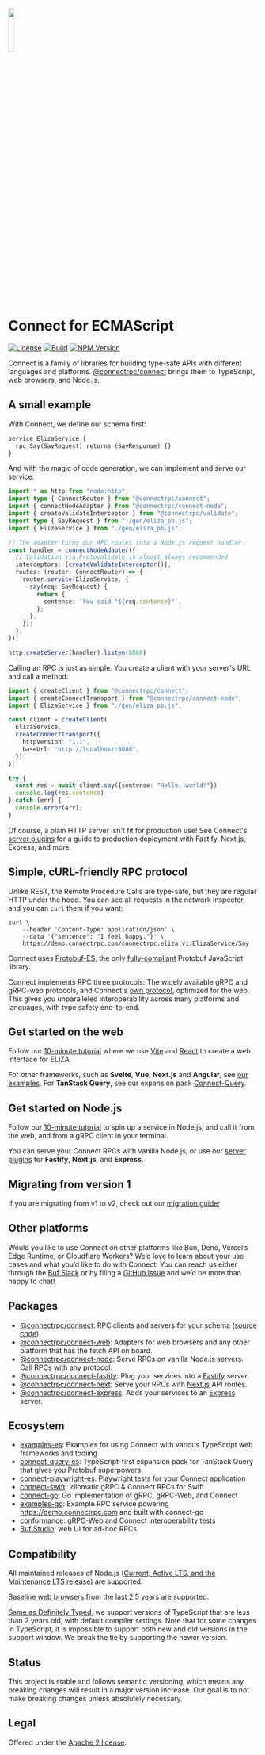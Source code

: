 <img src=".github/connect-logo.png" width="15%" />

# Connect for ECMAScript

[![License](https://img.shields.io/github/license/connectrpc/connect-es?color=blue)](./LICENSE) [![Build](https://github.com/connectrpc/connect-es/actions/workflows/ci.yaml/badge.svg?branch=main)](https://github.com/connectrpc/connect-es/actions/workflows/ci.yaml) [![NPM Version](https://img.shields.io/npm/v/@connectrpc/connect/latest?color=green&label=%40connectrpc%2Fconnect)](https://www.npmjs.com/package/@connectrpc/connect)

Connect is a family of libraries for building type-safe APIs with different languages and platforms.
[@connectrpc/connect](https://www.npmjs.com/package/@connectrpc/connect) brings them to TypeScript,
web browsers, and Node.js.

## A small example

With Connect, we define our schema first:

```proto
service ElizaService {
  rpc Say(SayRequest) returns (SayResponse) {}
}
```

And with the magic of code generation, we can implement and serve our service:

```ts
import * as http from "node:http";
import type { ConnectRouter } from "@connectrpc/connect";
import { connectNodeAdapter } from "@connectrpc/connect-node";
import { createValidateInterceptor } from "@connectrpc/validate";
import type { SayRequest } from "./gen/eliza_pb.js";
import { ElizaService } from "./gen/eliza_pb.js";

// The adapter turns our RPC routes into a Node.js request handler.
const handler = connectNodeAdapter({
  // Validation via Protovalidate is almost always recommended
  interceptors: [createValidateInterceptor()],
  routes: (router: ConnectRouter) => {
    router.service(ElizaService, {
      say(req: SayRequest) {
        return {
          sentence: `You said "${req.sentence}"`,
        };
      },
    });
  },
});

http.createServer(handler).listen(8080)
```

Calling an RPC is just as simple. You create a client with your server's URL and call a method:

```ts
import { createClient } from "@connectrpc/connect";
import { createConnectTransport } from "@connectrpc/connect-node";
import { ElizaService } from "./gen/eliza_pb.js";

const client = createClient(
  ElizaService,
  createConnectTransport({
    httpVersion: "1.1",
    baseUrl: "http://localhost:8080",
  })
);

try {
  const res = await client.say({sentence: "Hello, world!"})
  console.log(res.sentence)
} catch (err) {
  console.error(err);
}
```

Of course, a plain HTTP server isn't fit for production use! See
Connect's [server plugins](https://connectrpc.com/docs/node/server-plugins)
for a guide to production deployment with Fastify, Next.js, Express, and more.

## Simple, cURL-friendly RPC protocol

Unlike REST, the Remote Procedure Calls are type-safe, but they are regular HTTP
under the hood. You can see all requests in the network inspector, and you
can `curl` them if you want:

```shell
curl \
    --header 'Content-Type: application/json' \
    --data '{"sentence": "I feel happy."}' \
    https://demo.connectrpc.com/connectrpc.eliza.v1.ElizaService/Say
```

Connect uses [Protobuf-ES](https://github.com/bufbuild/protobuf-es), the only
[fully-compliant](https://buf.build/blog/protobuf-conformance) Protobuf JavaScript library.

Connect implements RPC three protocols: The widely available gRPC and
gRPC-web protocols, and Connect's [own protocol](https://connectrpc.com/docs/protocol/),
optimized for the web. This gives you unparalleled interoperability across many
platforms and languages, with type safety end-to-end.

## Get started on the web

Follow our [10-minute tutorial](https://connectrpc.com/docs/web/getting-started) where
we use [Vite](https://vitejs.dev/) and [React](https://reactjs.org/) to create a
web interface for ELIZA.

For other frameworks, such as **Svelte**, **Vue**, **Next.js** and **Angular**, see [our examples](https://github.com/connectrpc/examples-es).
For **TanStack Query**, see our expansion pack [Connect-Query](https://github.com/connectrpc/connect-query-es).

## Get started on Node.js

Follow our [10-minute tutorial](https://connectrpc.com/docs/node/getting-started)
to spin up a service in Node.js, and call it from the web, and from a gRPC client
in your terminal.

You can serve your Connect RPCs with vanilla Node.js, or use our [server plugins](https://connectrpc.com/docs/node/server-plugins)
for **Fastify**, **Next.js**, and **Express**.

## Migrating from version 1

If you are migrating from v1 to v2, check out our [migration guide](./MIGRATING.md);

## Other platforms

Would you like to use Connect on other platforms like Bun, Deno, Vercel’s Edge Runtime,
or Cloudflare Workers? We’d love to learn about your use cases and what you’d like to do
with Connect. You can reach us either through the [Buf Slack](https://buf.build/links/slack/)
or by filing a [GitHub issue](https://github.com/connectrpc/connect-es/issues) and we’d
be more than happy to chat!

## Packages

- [@connectrpc/connect](https://www.npmjs.com/package/@connectrpc/connect):
  RPC clients and servers for your schema ([source code](packages/connect)).
- [@connectrpc/connect-web](https://www.npmjs.com/package/@connectrpc/connect-web):
  Adapters for web browsers and any other platform that has the fetch API on board.
- [@connectrpc/connect-node](https://www.npmjs.com/package/@connectrpc/connect-node):
  Serve RPCs on vanilla Node.js servers. Call RPCs with any protocol.
- [@connectrpc/connect-fastify](https://www.npmjs.com/package/@connectrpc/connect-fastify):
  Plug your services into a [Fastify](https://www.fastify.io/) server.
- [@connectrpc/connect-next](https://www.npmjs.com/package/@connectrpc/connect-next):
  Serve your RPCs with [Next.js](https://nextjs.org/) API routes.
- [@connectrpc/connect-express](https://www.npmjs.com/package/@connectrpc/connect-express):
  Adds your services to an [Express](https://expressjs.com/) server.

## Ecosystem

- [examples-es](https://github.com/connectrpc/examples-es):
  Examples for using Connect with various TypeScript web frameworks and tooling
- [connect-query-es](https://github.com/connectrpc/connect-query-es):
  TypeScript-first expansion pack for TanStack Query that gives you Protobuf superpowers
- [connect-playwright-es](https://github.com/connectrpc/connect-playwright-es):
  Playwright tests for your Connect application
- [connect-swift](https://github.com/connectrpc/connect-swift):
  Idiomatic gRPC & Connect RPCs for Swift
- [connect-go](https://github.com/connectrpc/connect-go):
  Go implementation of gRPC, gRPC-Web, and Connect
- [examples-go](https://github.com/connectrpc/examples-go):
  Example RPC service powering https://demo.connectrpc.com and built with connect-go
- [conformance](https://github.com/connectrpc/conformance):
  gRPC-Web and Connect interoperability tests
- [Buf Studio](https://buf.build/studio): web UI for ad-hoc RPCs

## Compatibility

All maintained releases of Node.js ([Current, Active LTS, and the Maintenance LTS release](https://nodejs.org/en/about/previous-releases))
are supported.

[Baseline web browsers](https://developer.mozilla.org/en-US/docs/Glossary/Baseline/Compatibility)
from the last 2.5 years are supported.

[Same as Definitely Typed](https://github.com/DefinitelyTyped/DefinitelyTyped#support-window),
we support versions of TypeScript that are less than 2 years old, with default compiler
settings. Note that for some changes in TypeScript, it is impossible to support both
new and old versions in the support window. We break the tie by supporting the newer
version.

## Status

This project is stable and follows semantic versioning, which means any breaking changes will result in a major version increase.
Our goal is to not make breaking changes unless absolutely necessary.

## Legal

Offered under the [Apache 2 license](/LICENSE).
